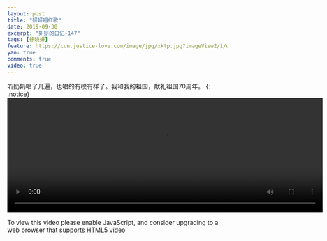 ```yaml
---
layout: post
title: "妍妍唱红歌"
date: 2019-09-30
excerpt: "妍妍的日记-147"
tags: [徐晓妍]
feature: https://cdn.justice-love.com/image/jpg/xktp.jpg?imageView2/1/w/1200/h/500
yan: true
comments: true
video: true
---
```

听奶奶唱了几遍，也唱的有模有样了。我和我的祖国，献礼祖国70周年。
{: .notice}
<video id="my-video" class="video-js vjs-16-9 clipboard" controls preload="auto" width="722" height="264" data-setup="{}">
    <source src="{{ site.staticUrl }}/yanyan/video/changhongge.mp4" type='video/mp4'>
    <p class="vjs-no-js">
      To view this video please enable JavaScript, and consider upgrading to a web browser that
      <a href="http://videojs.com/html5-video-support/" target="_blank">supports HTML5 video</a>
    </p>
</video>
